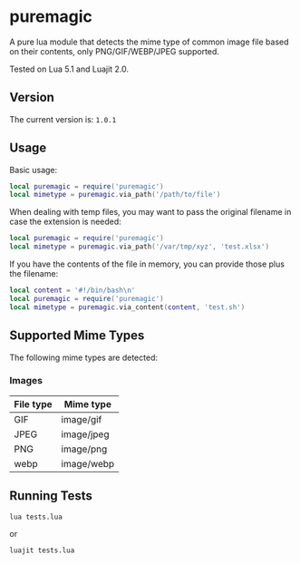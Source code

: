 # puremagic

A pure lua module that detects the mime type of common image file based on their contents, only PNG/GIF/WEBP/JPEG supported.

Tested on Lua 5.1 and Luajit 2.0.


## Version

The current version is: `1.0.1`


## Usage

Basic usage:

```lua
local puremagic = require('puremagic')
local mimetype = puremagic.via_path('/path/to/file')
```

When dealing with temp files, you may want to pass the original filename in case the extension is needed:

```lua
local puremagic = require('puremagic')
local mimetype = puremagic.via_path('/var/tmp/xyz', 'test.xlsx')
```

If you have the contents of the file in memory, you can provide those plus the filename:

```lua
local content = '#!/bin/bash\n'
local puremagic = require('puremagic')
local mimetype = puremagic.via_content(content, 'test.sh')
```


## Supported Mime Types

The following mime types are detected:

### Images

File type                     | Mime type
------------------------------|-------------------------------------------------
GIF                           | image/gif
JPEG                          | image/jpeg
PNG                           | image/png
webp                          | image/webp


## Running Tests

```bash
lua tests.lua
```

or

```bash
luajit tests.lua
```
